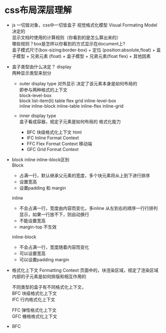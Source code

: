 # css布局深层理解
- js 一切皆对象，css中一切皆盒子 
    视觉格式化模型 Visual Formating Model  决定的  
    显示文档时使用的计算规则（你看到的是怎么算出来的）  
    哪些规则？box是怎样以你看到的方式显示在document上?  
    盒子模式尺寸(box-sizing:border-box) + 定位 (position:absolute,float) + 盒子模型 + 兄弟元素 (float) + 盒子模型 + 兄弟元素(float flex) + 其他因素


- 盒子类型由什么决定？ display  
    两种显示类型来划分  
    - outer display type  对外显示  决定了该元素本身是如何布局的  
        即参与两种格式的上下文  
        block-level-box   
            block list-item(li) table flex grid
        inline-level-box  
            inline inline-block inline-table inline-flex inline-grid

    - inner display type  
        盒子看成容器，规定子元素是如何布局的  格式化能力  
        - BFC 块级格式化上下文 html  
        - IFC Inline Format Context
        - FFC Flex Format Context  移动端
        - GFC Grid Format Context 


- block inline inline-block区别  
    Block 
    - 占满一行，默认继承父元素的宽度，多个块元素将从上到下进行排序  
    - 设置宽高  
    - 设置padding 和 margin

    inline
    - 不会占满一行，宽度由内容而变化，多inline 从左到右的顺序一行行排列显示，如果一行放不下，则自动换行
    - 不能设置宽高
    - margin-top  不生效

    inline-block  
    - 不会占满一行，宽度随着内容而变化  
    - 可以设置宽高
    - 可以设置padding margin

- 格式化上下文 Formatting Context
    页面中的，块渲染区域，规定了渲染区域内部的子元素是如何排版和相互作用的  

    不同类型的盒子有不同格式化上下文，  
    BFC  块级格式化上下文  
    IFC  行内格式化上下文  

    FFC  弹性格式化上下文  
    GFC  栅格格式化上下文


- BFC  